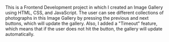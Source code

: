 This is a Frontend Development project in which I created an Image Gallery using HTML, CSS, and JavaScript.
The user can see different collections of photographs in this Image Gallery by pressing the previous and next buttons, which will update the gallery. Also, I added a "Timeout" feature, which means that if the user does not hit the button, the gallery will update automatically.
